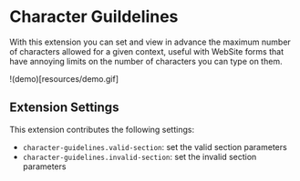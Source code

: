 # Character Guildelines

With this extension you can set and view in advance the maximum number of characters allowed for a given context, useful with WebSite forms that have annoying limits on the number of characters you can type on them.

!(demo)[resources/demo.gif]

## Extension Settings

This extension contributes the following settings:

* `character-guidelines.valid-section`: set the valid section parameters
* `character-guidelines.invalid-section`: set the invalid section parameters
